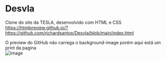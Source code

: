 # Desvla
Clone do site da TESLA, desenvolvido com HTML e CSS
https://htmlpreview.github.io/?https://github.com/richardsantox/Desvla/blob/main/index.html

O preview do GitHub não carrega o background-image porém aqui está um print da pagina  
![image](https://user-images.githubusercontent.com/63883231/171972116-af7a8280-7047-4978-ab52-7bc802dd8465.png)
